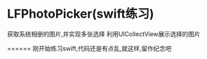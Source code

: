 # LFPhotoPicker(swift练习)
获取系统相册的图片,并实现多张选择
利用UICollectView展示选择的图片


======
刚开始练习swift,代码还是有点乱,就这样,留作纪念吧
